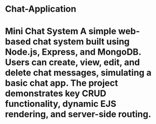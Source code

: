 # Chat-Application
# Mini Chat System A simple web-based chat system built using Node.js, Express, and MongoDB. Users can create, view, edit, and delete chat messages, simulating a basic chat app. The project demonstrates key CRUD functionality, dynamic EJS rendering, and server-side routing.
